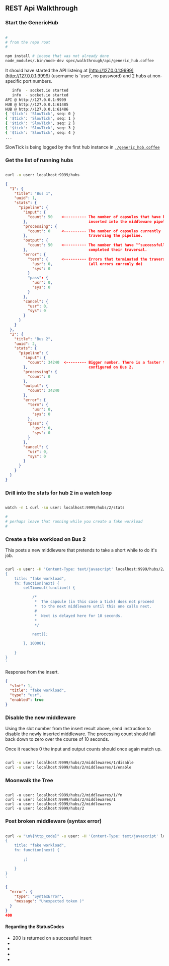 REST Api Walkthrough
--------------------

### Start the GenericHub

```bash

#
# from the repo root
#

npm install # incase that was not already done
node_modules/.bin/node-dev spec/walkthrough/api/generic_hub.coffee

```
It should have started the API listeing at [http://127.0.0.1:9999](http://127.0.0.1:9999) (username is 'user', no password) and 2 hubs at non-specific port numbers.
```bash
   info  - socket.io started
   info  - socket.io started
API @ http://127.0.0.1:9999
HUB @ http://127.0.0.1:61485
HUB @ http://127.0.0.1:61486
{ '$tick': 'SlowTick', seq: 0 }
{ '$tick': 'SlowTick', seq: 1 }
{ '$tick': 'SlowTick', seq: 2 }
{ '$tick': 'SlowTick', seq: 3 }
{ '$tick': 'SlowTick', seq: 4 }
...
```

SlowTick is being logged by the first hub instance in [`./generic_hob.coffee`](./generic_hub.coffee)

### Get the list of running hubs

```bash

curl -u user: localhost:9999/hubs

```
```json
{
  "1": {
    "title": "Bus 1",
    "uuid": 1,
    "stats": {
      "pipeline": {
        "input": {
          "count": 50    <---------- The number of capsules that have been 
        },                           inserted into the middleware pipeline.
        "processing": {
          "count": 0     <---------- The number of capsules currently
        },                           traversing the pipeline.
        "output": {
          "count": 50    <---------- The number that have ^^successfully^^
        },                           completed their traversal.
        "error": {
          "term": {      <---------- Errors that terminated the traversal.
            "usr": 0,                (all errors currenly do)
            "sys": 0
          }
          "pass": { 
            "usr": 0,
            "sys": 0
          }
        },
        "cancel": {
          "usr": 0,
          "sys": 0
        }
      }
    }
  },
  "2": {
    "title": "Bus 2",
    "uuid": 2,
    "stats": {
      "pipeline": {
        "input": {
          "count": 34240  <--------- Bigger number. There is a faster ticker
        },                           configured on Bus 2.
        "processing": {
          "count": 0
        },
        "output": {
          "count": 34240
        },
        "error": {
          "term": {
            "usr": 0,
            "sys": 0
          },
          "pass": {
            "usr": 0,
            "sys": 0
          }
        },
        "cancel": {
          "usr": 0,
          "sys": 0
        }
      }
    }
  }
}

```

### Drill into the stats for hub 2 in a watch loop

```bash

watch -n 1 curl -su user: localhost:9999/hubs/2/stats

#
# perhaps leave that running while you create a fake workload
#

```

### Create a fake workload on Bus 2

This posts a new middleware that pretends to take a short while to do it's job.

```bash

curl -u user: -H 'Content-Type: text/javascript' localhost:9999/hubs/2/middlewares -d '
{ 
    title: "fake workload",
    fn: function(next) {
        setTimeout(function() {

            /*
             *  The capsule (in this case a tick) does not proceed 
             *  to the next middleware until this one calls next.
             # 
             *  Next is delayed here for 10 seconds.
             *    
             */

            next();

        }, 10000);
        
    }
}
'

```

Response from the insert.

```json
{
  "slot": 1,
  "title": "fake workload",
  "type": "usr",
  "enabled": true
}
```

### Disable the new middleware

Using the slot number from the insert result above, send instruction to disable the newly inserted middleware. The processing count should fall back down to zero over the course of 10 seconds. 

Once it reaches 0 the input and output counts should once again match up.

```bash

curl -u user: localhost:9999/hubs/2/middlewares/1/disable
curl -u user: localhost:9999/hubs/2/middlewares/1/enable

```

### Moonwalk the Tree

```shell

curl -u user: localhost:9999/hubs/2/middlewares/1/fn
curl -u user: localhost:9999/hubs/2/middlewares/1
curl -u user: localhost:9999/hubs/2/middlewares
curl -u user: localhost:9999/hubs/2

```

### Post broken middleware (syntax error)

```bash

curl -w "\n%{http_code}" -u user: -H 'Content-Type: text/javascript' localhost:9999/hubs/2/middlewares -d '
{ 
    title: "fake workload",
    fn: function(next) {
        
        ;)

    }
}
'

```
```json
{
  "error": {
    "type": "SyntaxError",
    "message": "Unexpected token )"
  }
}
400
```



















#### Regarding the StatusCodes

* 200 is returned on a successful insert
* 
* 
* 
* 


